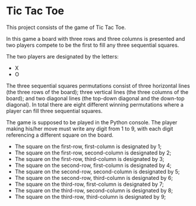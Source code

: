 # Tic Tac Toe

This project consists of the game of Tic Tac Toe.

In this game a board with three rows and three columns is presented and
two players compete to be the first to fill any three sequential squares.

The two players are designated by the letters:
* X
* O

The three sequential squares permutations consist of three horizontal lines (the three rows of the board); 
three vertical lines (the three columns of the board); and two diagonal lines 
(the top-down diagonal and the down-top diagonal). In total there are eight 
different winning permutations where a player can fill three sequential squares.

The game is supposed to be played in the Python console. The player making his/her
move must write any digit from 1 to 9, with each digit referencing a different square on the board.

* The square on the first-row, first-column is designated by 1;
* The square on the first-row, second-column is designated by 2;
* The square on the first-row, third-column is designated by 3;
* The square on the second-row, first-column is designated by 4;
* The square on the second-row, second-column is designated by 5;
* The square on the second-row, third-column is designated by 6;
* The square on the third-row, first-column is designated by 7;
* The square on the third-row, second-column is designated by 8;
* The square on the third-row, third-column is designated by 9;
